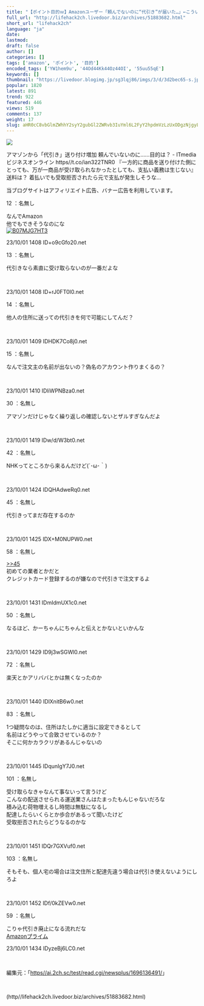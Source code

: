 ```yaml
---
title: "【ポイント目的ｗ】Amazonユーザー「頼んでないのに“代引き”が届いた…」←こういうのが増えてるらしい"
full_url: "http://lifehack2ch.livedoor.biz/archives/51883682.html"
short_url: "lifehack2ch"
language: "ja"
date: 
lastmod: 
draft: false
author: []
categories: []
tags: ['amazon', 'ポイント', '目的']
encoded_tags: ['YW1hem9u', '44Od44Kk44Oz44OI', '55uu55qE']
keywords: []
thumbnail: "https://livedoor.blogimg.jp/sg3lqj86/imgs/3/d/3d2bec65-s.jpg"
popular: 1820
latest: 891
trend: 922
featured: 446
views: 519
comments: 137
weight: 17
slug: aHR0cC8vbGlmZWhhY2syY2gubGl2ZWRvb3IuYml6L2FyY2hpdmVzLzUxODgzNjgyLmh0bWw=
---
```


![](https://livedoor.blogimg.jp/sg3lqj86/imgs/3/d/3d2bec65-s.jpg)

<div><p>アマゾンから「代引き」送り付け増加 頼んでいないのに……目的は？ - ITmedia ビジネスオンライン https//t.co/ian322TNR0 『一方的に商品を送り付けた側にとっても、万が一商品が受け取られなかったとしても、支払い義務は生じない』 送料は？ 着払いでも受取拒否されたら元で支払が発生しそうな…</p><p>当ブログサイトはアフィリエイト広告、バナー広告を利用しています。</p><p class='t_name'>12 ：名無し</p> <p class='r2'>なんでAmazon <br> 他でもできそうなのにな<br><a href='https//www.amazon.co.jp/dp/B07MJG7HT3/?tag=nishiky24-22' target='_blank'><img src='https//m.media-amazon.com/images/I/51NGfZIqnHL._SL500_.jpg' alt='B07MJG7HT3' border='0'></a> </p><p>23/10/01 1408 ID+o9cGfo20.net</p> <p class='t_name'>13 ：名無し</p> <p class='r4'>代引きなら素直に受け取らないのが一番だよな </p><br><p>23/10/01 1408 ID+rJ0FT0I0.net</p> <p class='t_name'>14 ：名無し</p> <p class='r4'>他人の住所に送っての代引きを何で可能にしてんだ？ </p><br><p>23/10/01 1409 IDHDK7Co8j0.net</p> <p class='t_name'>15 ：名無し</p> <p class='r4'>なんで注文主の名前が出ないの？偽名のアカウント作りまくるの？ </p><br><p>23/10/01 1410 IDliWPNBza0.net</p> <p class='t_name'>30 ：名無し</p> <p class='r4'>アマゾンだけじゃなく繰り返しの確認しないとザルすぎなんだよ </p><br><p>23/10/01 1419 IDw/d/W3bt0.net</p> <p class='t_name'>42 ：名無し</p> <p class='r4'>NHKってところから来るんだけど(´･ω･｀) </p><br><p>23/10/01 1424 IDQHAdweRq0.net</p> <p class='t_name'>45 ：名無し</p> <p class='r1'>代引きってまだ存在するのか </p><br><p>23/10/01 1425 IDX+M0NUPW0.net</p> <p class='t_name_res'>58 ：名無し</p> <p class='r4'><a href='#res_45'>>>45</a> <br> 初めての業者とかだと <br> クレジットカード登録するのが嫌なので代引きで注文するよ </p><br><p>23/10/01 1431 IDmIdmUX1c0.net</p> <p class='t_name'>50 ：名無し</p> <p class='r4'>なるほど、かーちゃんにちゃんと伝えとかないといかんな </p><br><p>23/10/01 1429 ID9j3wSGWl0.net</p> <p class='t_name'>72 ：名無し</p> <p class='r4'>楽天とかアリババとかは無くなったのか </p><br><p>23/10/01 1440 IDlXnitB6w0.net</p> <p class='t_name'>83 ：名無し</p> <p class='r4'>1つ疑問なのは、住所はたしかに適当に設定できるとして <br> 名前はどうやって合致させているのか？ <br> そこに何かカラクリがあるんじゃないの </p><br><p>23/10/01 1445 IDqunIgY7J0.net</p> <p class='t_name'>101 ：名無し</p> <p class='r4'>受け取らなきゃなんて事ないって言うけど <br> こんなの配送させられる運送業さんはたまったもんじゃないだろな <br> 積み込む荷物増えるし時間は無駄になるし <br> 配達したらいくらとか歩合があるって聞いたけど <br> 受取拒否されたらどうなるのかな </p><br><p>23/10/01 1451 IDQr7GXVuf0.net</p> <p class='t_name'>103 ：名無し</p> <p class='r4'>そもそも、個人宅の場合は注文住所と配達先違う場合は代引き使えないようにしろよ </p><br><p>23/10/01 1452 IDf/0kZEVw0.net</p> <p class='t_name'>59 ：名無し</p> <p class='r2'>こりゃ代引き廃止になる流れだな<br><a href='http//www.amazon.co.jp/tryprimefree?tag=nishiky24-22' target='_blank'>Amazonプライム</a> </p><p>23/10/01 1434 IDyzeBj6LC0.net</p> <br><p class='p_url'>編集元：「<a href='https//ai.2ch.sc/test/read.cgi/newsplus/1696136491/' target='_blank'>https//ai.2ch.sc/test/read.cgi/newsplus/1696136491/</a>」</p> <br clear='all'></div>

(http//lifehack2ch.livedoor.biz/archives/51883682.html)
